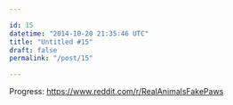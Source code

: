 ```yaml
---

id: 15
datetime: "2014-10-20 21:35:46 UTC"
title: "Untitled #15"
draft: false
permalink: "/post/15"

---
```


Progress: https://www.reddit.com/r/RealAnimalsFakePaws

